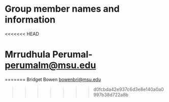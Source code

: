 # Group member names and information
<<<<<<< HEAD

# Mrrudhula Perumal- perumalm@msu.edu
=======
Bridget Bowen bowenbri@msu.edu
>>>>>>> d0fcbda42e937c6d3e8e140a0a0997b38d722a8b
